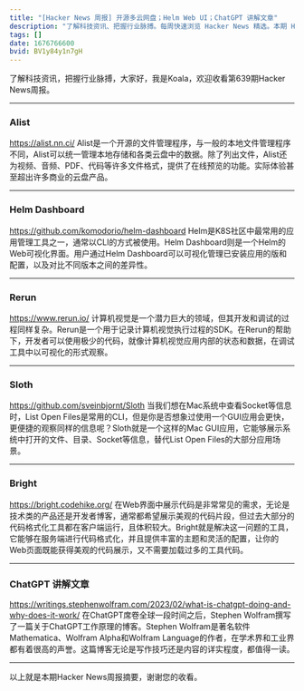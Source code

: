```yaml
---
title: "[Hacker News 周报] 开源多云网盘；Helm Web UI；ChatGPT 讲解文章"
description: "了解科技资讯、把握行业脉搏。每周快速浏览 Hacker News 精选。本期 Hacker Newsletter 地址：https://mailchi.mp/hackernewsletter/639"
tags: []
date: 1676766600
bvid: BV1y84y1n7gH
---
```

了解科技资讯，把握行业脉搏，大家好，我是Koala，欢迎收看第639期Hacker News周报。

---
### Alist
https://alist.nn.ci/
Alist是一个开源的文件管理程序，与一般的本地文件管理程序不同，Alist可以统一管理本地存储和各类云盘中的数据。除了列出文件，Alist还为视频、音频、PDF、代码等许多文件格式，提供了在线预览的功能。实际体验甚至超出许多商业的云盘产品。

---
### Helm Dashboard
https://github.com/komodorio/helm-dashboard
Helm是K8S社区中最常用的应用管理工具之一，通常以CLI的方式被使用。Helm Dashboard则是一个Helm的Web可视化界面。用户通过Helm Dashboard可以可视化管理已安装应用的版和配置，以及对比不同版本之间的差异性。

---
### Rerun
https://www.rerun.io/
计算机视觉是一个潜力巨大的领域，但其开发和调试的过程同样复杂。Rerun是一个用于记录计算机视觉执行过程的SDK。在Rerun的帮助下，开发者可以使用极少的代码，就像计算机视觉应用内部的状态和数据，在调试工具中以可视化的形式观察。

---
### Sloth
https://github.com/sveinbjornt/Sloth
当我们想在Mac系统中查看Socket等信息时，List Open Files是常用的CLI，但是你是否想象过使用一个GUI应用会更快，更便捷的观察同样的信息呢？Sloth就是一个这样的Mac GUI应用，它能够展示系统中打开的文件、目录、Socket等信息，替代List Open Files的大部分应用场景。

---
### Bright
https://bright.codehike.org/
在Web界面中展示代码是非常常见的需求，无论是技术类的产品还是开发者博客，通常都希望展示美观的代码片段，但过去大部分的代码格式化工具都在客户端运行，且体积较大。Bright就是解决这一问题的工具，它能够在服务端进行代码格式化，并且提供丰富的主题和灵活的配置，让你的Web页面既能获得美观的代码展示，又不需要加载过多的工具代码。

---
### ChatGPT 讲解文章
https://writings.stephenwolfram.com/2023/02/what-is-chatgpt-doing-and-why-does-it-work/
在ChatGPT席卷全球一段时间之后，Stephen Wolfram撰写了一篇关于ChatGPT工作原理的博客。Stephen Wolfram是著名软件Mathematica、Wolfram Alpha和Wolfram Language的作者，在学术界和工业界都有着很高的声誉。这篇博客无论是写作技巧还是内容的详实程度，都值得一读。

---

以上就是本期Hacker News周报摘要，谢谢您的收看。

